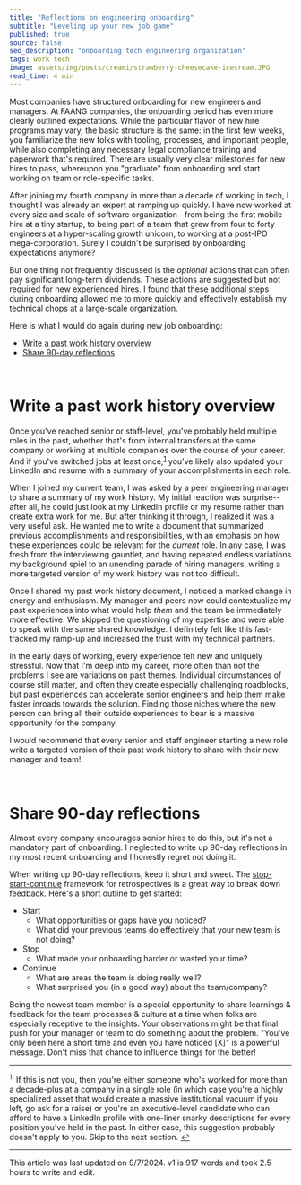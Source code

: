 ```yaml
---
title: "Reflections on engineering onboarding"
subtitle: "Leveling up your new job game"
published: true
source: false
seo_description: "onboarding tech engineering organization"
tags: work tech
image: assets/img/posts/creami/strawberry-cheesecake-icecream.JPG
read_time: 4 min
---
```


Most companies have structured onboarding for new engineers and managers. At FAANG companies, the onboarding period has even more clearly outlined expectations. While the particular flavor of new hire programs may vary, the basic structure is the same: in the first few weeks, you familiarize the new folks with tooling, processes, and important people, while also completing any necessary legal compliance training and paperwork that's required. There are usually very clear milestones for new hires to pass, whereupon you "graduate" from onboarding and start working on team or role-specific tasks. 

After joining my fourth company in more than a decade of working in tech, I thought I was already an expert at ramping up quickly. I have now worked at every size and scale of software organization--from being the first mobile hire at a tiny startup, to being part of a team that grew from four to forty engineers at a hyper-scaling growth unicorn, to working at a post-IPO mega-corporation. Surely I couldn't be surprised by onboarding expectations anymore?

But one thing not frequently discussed is the _optional_ actions that can often pay significant long-term dividends. These actions are suggested but not required for new experienced hires. I found that these additional steps during onboarding allowed me to more quickly and effectively establish my technical chops at a large-scale organization.

Here is what I would do again during new job onboarding:
- [Write a past work history overview](#write-a-past-work-history-overview)
- [Share 90-day reflections](#share-90-day-reflections)
<br/>

# Write a past work history overview

Once you've reached senior or staff-level, you've probably held multiple roles in the past, whether that's from internal transfers at the same company or working at multiple companies over the course of your career. And if you've switched jobs at least once,<sup><a href="#fn1" id="ref1">1</a></sup> you've likely also updated your LinkedIn and resume with a summary of your accomplishments in each role. 

When I joined my current team, I was asked by a peer engineering manager to share a summary of my work history. My initial reaction was surprise--after all, he could just look at my LinkedIn profile or my resume rather than create extra work for me. But after thinking it through, I realized it was a very useful ask. He wanted me to write a document that summarized previous accomplishments and responsibilities, with an emphasis on how these experiences could be relevant for the _current_ role. In any case, I was fresh from the interviewing gauntlet, and having repeated endless variations my background spiel to an unending parade of hiring managers, writing a more targeted version of my work history was not too difficult.

Once I shared my past work history document, I noticed a marked change in energy and enthusiasm. My manager and peers now could contextualize my past experiences into what would help _them_ and the team be immediately more effective. We skipped the questioning of my expertise and were able to speak with the same shared knowledge. I definitely felt like this fast-tracked my ramp-up and increased the trust with my technical partners. 

In the early days of working, every experience felt new and uniquely stressful. Now that I'm deep into my career, more often than not the problems I see are variations on past themes. Individual circumstances of course still matter, and often they create especially challenging roadblocks, but past experiences can accelerate senior engineers and help them make faster inroads towards the solution. Finding those niches where the new person can bring all their outside experiences to bear is a massive opportunity for the company.

I would recommend that every senior and staff engineer starting a new role write a targeted version of their past work history to share with their new manager and team!

<br/>

# Share 90-day reflections

Almost every company encourages senior hires to do this, but it's not a mandatory part of onboarding. I neglected to write up 90-day reflections in my most recent onboarding and I honestly regret not doing it. 

When writing up 90-day reflections, keep it short and sweet. The [stop-start-continue](https://www.betterup.com/blog/start-stop-continue) framework for retrospectives is a great way to break down feedback. Here's a short outline to get started:

- Start
    - What opportunities or gaps have you noticed?
    - What did your previous teams do effectively that your new team is not doing?
- Stop
    - What made your onboarding harder or wasted your time?
- Continue
    - What are areas the team is doing really well?
    - What surprised you (in a good way) about the team/company?

Being the newest team member is a special opportunity to share learnings & feedback for the team processes & culture at a time when folks are especially receptive to the insights. Your observations might be that final push for your manager or team to do something about the problem. "You've only been here a short time and even you have noticed \[X\]" is a powerful message. Don't miss that chance to influence things for the better!

<hr class="section-divider" />

<footer><sup id="fn1">1.</sup> If this is not you, then you're either someone who's worked for more than a decade-plus at a company in a single role (in which case you're a highly specialized asset that would create a massive institutional vacuum if you left, go ask for a raise) or you're an executive-level candidate who can afford to have a LinkedIn profile with one-liner snarky descriptions for every position you've held in the past. In either case, this suggestion probably doesn't apply to you. Skip to the next section. <a href="#ref1" title="Jump back to footnote 1 in the text.">↩</a></footer>

<hr class="section-divider" />

<footer>This article was last updated on 9/7/2024. v1 is 917 words and took 2.5 hours to write and edit.</footer>